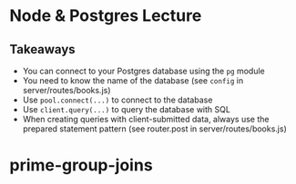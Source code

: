 # Node & Postgres Lecture

## Takeaways

* You can connect to your Postgres database using the `pg` module
* You need to know the name of the database (see `config` in server/routes/books.js)
* Use `pool.connect(...)` to connect to the database
* Use `client.query(...)` to query the database with SQL
* When creating queries with client-submitted data, always use the prepared statement pattern (see router.post in server/routes/books.js)
# prime-group-joins
